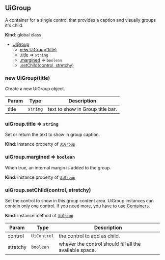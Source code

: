 <a name="UiGroup"></a>

## UiGroup
A container for a single control that provides a caption and visually groups
it's child.

**Kind**: global class  

* [UiGroup](#UiGroup)
    * [new UiGroup(title)](#new_UiGroup_new)
    * [.title](#UiGroup+title) ⇒ <code>string</code>
    * [.margined](#UiGroup+margined) ⇒ <code>boolean</code>
    * [.setChild(control, stretchy)](#UiGroup+setChild)

<a name="new_UiGroup_new"></a>

### new UiGroup(title)
Create a new UiGroup object.


| Param | Type | Description |
| --- | --- | --- |
| title | <code>string</code> | text to show in Group title bar. |

<a name="UiGroup+title"></a>

### uiGroup.title ⇒ <code>string</code>
Set or return the text to show in group caption.

**Kind**: instance property of [<code>UiGroup</code>](#UiGroup)  
<a name="UiGroup+margined"></a>

### uiGroup.margined ⇒ <code>boolean</code>
When true, an internal margin is added to the group.

**Kind**: instance property of [<code>UiGroup</code>](#UiGroup)  
<a name="UiGroup+setChild"></a>

### uiGroup.setChild(control, stretchy)
Set the control to show in this group content area.
UiGroup instances can contain only one control. If you need
more, you have to use [Containers](containers.md).

**Kind**: instance method of [<code>UiGroup</code>](#UiGroup)  

| Param | Type | Description |
| --- | --- | --- |
| control | <code>UiControl</code> | the control to add as child. |
| stretchy | <code>boolean</code> | whever the control should fill all the available space. |

